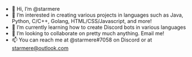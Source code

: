 - 👋 Hi, I’m @starmere
- 👀 I’m interested in creating various projects in languages such as Java, Python, C/C++, Golang, HTML/CSS/Javascript, and more!
- 🌱 I’m currently learning how to create Discord bots in various languages
- 💞️ I’m looking to collaborate on pretty much anything. Email me!
- 📫 You can reach me at @starmere#7058 on Discord or at starmere@outlook.com
